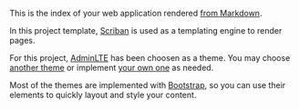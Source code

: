 ﻿This is the index of your web application rendered [from Markdown](https://www.markdownguide.org/).

In this project template, [Scriban](https://github.com/scriban/scriban/) is used
as a templating engine to render pages.

For this project, [AdminLTE](https://adminlte.io/) has been choosen as a theme.
You may choose [another theme](https://github.com/Kaliumhexacyanoferrat/GenHTTP.Themes)
or implement [your own one](https://genhttp.org/documentation/content/websites#themes) as needed. 

Most of the themes are implemented with [Bootstrap](https://getbootstrap.com/), so
you can use their elements to quickly layout and style your content.